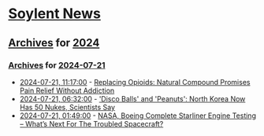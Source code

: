# [Soylent News](../../../README.md)

## [Archives](../../index.md) for [2024](../index.md)

### [Archives](../../index.md) for [2024-07-21](index.md)

* [2024-07-21, 11:17:00](https://soylentnews.org/article.pl?sid=24/07/19/1753238&from=rss) - [Replacing Opioids: Natural Compound Promises Pain Relief Without Addiction](https://soylentnews.org/article.pl?sid=24/07/19/1753238&from=rss)
* [2024-07-21, 06:32:00](https://soylentnews.org/article.pl?sid=24/07/20/1036246&from=rss) - ['Disco Balls' and 'Peanuts': North Korea Now Has 50 Nukes, Scientists Say](https://soylentnews.org/article.pl?sid=24/07/20/1036246&from=rss)
* [2024-07-21, 01:49:00](https://soylentnews.org/article.pl?sid=24/07/20/1030218&from=rss) - [NASA, Boeing Complete Starliner Engine Testing – What’s Next For The Troubled Spacecraft?](https://soylentnews.org/article.pl?sid=24/07/20/1030218&from=rss)
